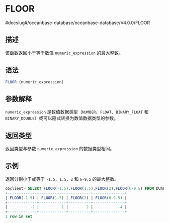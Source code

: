 FLOOR 
==========================
#docslug#/oceanbase-database/oceanbase-database/V4.0.0/FLOOR


描述 
-----------------------

该函数返回小于等于数值 `numeric_expression` 的最大整数。



语法 
-----------------------

```sql
FLOOR (numeric_expression)
```



参数解释 
-------------------------

`numeric_expression` 是数值数据类型（`NUMBER`、`FLOAT`、`BINARY_FLOAT` 和 `BINARY_DOUBLE`）或可以隐式转换为数值数据类型的参数。

返回类型 
-------------------------

返回类型与参数 `numeric_expression` 的数据类型相同。

示例 
-----------------------

返回分别小于或等于 `-1.5`、`1.5`、`2` 和 `6-9.5` 的最大整数。

```sql
obclient> SELECT FLOOR(-1.5),FLOOR(1.5),FLOOR(2),FLOOR(6-9.5) FROM DUAL;
+-------------+------------+----------+--------------+
| FLOOR(-1.5) | FLOOR(1.5) | FLOOR(2) | FLOOR(6-9.5) |
+-------------+------------+----------+--------------+
|          -2 |          1 |        2 |           -4 |
+-------------+------------+----------+--------------+
1 row in set
```


